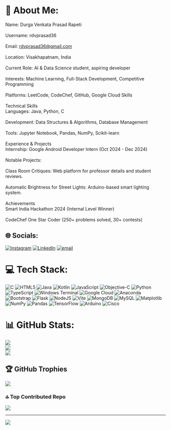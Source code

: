 # 💫 About Me:
Name: Durga Venkata Prasad Rapeti<br><br>Username: rdvprasad36<br><br>Email: rdvprasad36@gmail.com<br><br>Location: Visakhapatnam, India<br><br>Current Role: AI & Data Science student, aspiring developer<br><br>Interests: Machine Learning, Full-Stack Development, Competitive Programming<br><br>Platforms: LeetCode, CodeChef, GitHub, Google Cloud Skills<br><br>Technical Skills<br>Languages: Java, Python, C<br><br>Development: Data Structures & Algorithms, Database Management<br><br>Tools: Jupyter Notebook, Pandas, NumPy, Scikit-learn<br><br>Experience & Projects<br>Internship: Google Android Developer Intern (Oct 2024 - Dec 2024)<br><br>Notable Projects:<br><br>Class Room Critiques: Web platform for professor details and student reviews.<br><br>Automatic Brightness for Street Lights: Arduino-based smart lighting system.<br><br>Achievements<br>Smart India Hackathon 2024 (Internal Level Winner)<br><br>CodeChef One Star Coder (250+ problems solved, 30+ contests)


## 🌐 Socials:
[![Instagram](https://img.shields.io/badge/Instagram-%23E4405F.svg?logo=Instagram&logoColor=white)](https://instagram.com/_rdv_prasad__) [![LinkedIn](https://img.shields.io/badge/LinkedIn-%230077B5.svg?logo=linkedin&logoColor=white)](https://linkedin.com/in/www.linkedin.com/in/durga-venkata-prasad-rapeti-b154022b7) [![email](https://img.shields.io/badge/Email-D14836?logo=gmail&logoColor=white)](mailto:rdvprasad36@gmail.com) 

# 💻 Tech Stack:
![C](https://img.shields.io/badge/c-%2300599C.svg?style=for-the-badge&logo=c&logoColor=white) ![HTML5](https://img.shields.io/badge/html5-%23E34F26.svg?style=for-the-badge&logo=html5&logoColor=white) ![Java](https://img.shields.io/badge/java-%23ED8B00.svg?style=for-the-badge&logo=openjdk&logoColor=white) ![Kotlin](https://img.shields.io/badge/kotlin-%237F52FF.svg?style=for-the-badge&logo=kotlin&logoColor=white) ![JavaScript](https://img.shields.io/badge/javascript-%23323330.svg?style=for-the-badge&logo=javascript&logoColor=%23F7DF1E) ![Objective-C](https://img.shields.io/badge/OBJECTIVE--C-%233A95E3.svg?style=for-the-badge&logo=apple&logoColor=white) ![Python](https://img.shields.io/badge/python-3670A0?style=for-the-badge&logo=python&logoColor=ffdd54) ![TypeScript](https://img.shields.io/badge/typescript-%23007ACC.svg?style=for-the-badge&logo=typescript&logoColor=white) ![Windows Terminal](https://img.shields.io/badge/Windows%20Terminal-%234D4D4D.svg?style=for-the-badge&logo=windows-terminal&logoColor=white) ![Google Cloud](https://img.shields.io/badge/GoogleCloud-%234285F4.svg?style=for-the-badge&logo=google-cloud&logoColor=white) ![Anaconda](https://img.shields.io/badge/Anaconda-%2344A833.svg?style=for-the-badge&logo=anaconda&logoColor=white) ![Bootstrap](https://img.shields.io/badge/bootstrap-%238511FA.svg?style=for-the-badge&logo=bootstrap&logoColor=white) ![Flask](https://img.shields.io/badge/flask-%23000.svg?style=for-the-badge&logo=flask&logoColor=white) ![NodeJS](https://img.shields.io/badge/node.js-6DA55F?style=for-the-badge&logo=node.js&logoColor=white) ![Vite](https://img.shields.io/badge/vite-%23646CFF.svg?style=for-the-badge&logo=vite&logoColor=white) ![MongoDB](https://img.shields.io/badge/MongoDB-%234ea94b.svg?style=for-the-badge&logo=mongodb&logoColor=white) ![MySQL](https://img.shields.io/badge/mysql-4479A1.svg?style=for-the-badge&logo=mysql&logoColor=white) ![Matplotlib](https://img.shields.io/badge/Matplotlib-%23ffffff.svg?style=for-the-badge&logo=Matplotlib&logoColor=black) ![NumPy](https://img.shields.io/badge/numpy-%23013243.svg?style=for-the-badge&logo=numpy&logoColor=white) ![Pandas](https://img.shields.io/badge/pandas-%23150458.svg?style=for-the-badge&logo=pandas&logoColor=white) ![TensorFlow](https://img.shields.io/badge/TensorFlow-%23FF6F00.svg?style=for-the-badge&logo=TensorFlow&logoColor=white) ![Arduino](https://img.shields.io/badge/-Arduino-00979D?style=for-the-badge&logo=Arduino&logoColor=white) ![Cisco](https://img.shields.io/badge/cisco-%23049fd9.svg?style=for-the-badge&logo=cisco&logoColor=black)
# 📊 GitHub Stats:
![](https://github-readme-stats.vercel.app/api?username=Rdvprasad36&theme=dark&hide_border=false&include_all_commits=true&count_private=true)<br/>
![](https://nirzak-streak-stats.vercel.app/?user=Rdvprasad36&theme=dark&hide_border=false)<br/>
![](https://github-readme-stats.vercel.app/api/top-langs/?username=Rdvprasad36&theme=dark&hide_border=false&include_all_commits=true&count_private=true&layout=compact)

## 🏆 GitHub Trophies
![](https://github-profile-trophy.vercel.app/?username=Rdvprasad36&theme=radical&no-frame=false&no-bg=false&margin-w=4)

### 🔝 Top Contributed Repo
![](https://github-contributor-stats.vercel.app/api?username=Rdvprasad36&limit=5&theme=radical&combine_all_yearly_contributions=true)

---
[![](https://visitcount.itsvg.in/api?id=Rdvprasad36&icon=7&color=3)](https://visitcount.itsvg.in)

<!-- Proudly created with GPRM ( https://gprm.itsvg.in ) -->
